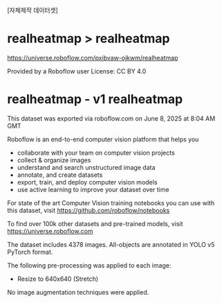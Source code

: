 [자체제작 데이터셋]

# realheatmap > realheatmap
https://universe.roboflow.com/pxibvaw-ojkwm/realheatmap

Provided by a Roboflow user
License: CC BY 4.0


realheatmap - v1 realheatmap
==============================

This dataset was exported via roboflow.com on June 8, 2025 at 8:04 AM GMT

Roboflow is an end-to-end computer vision platform that helps you
* collaborate with your team on computer vision projects
* collect & organize images
* understand and search unstructured image data
* annotate, and create datasets
* export, train, and deploy computer vision models
* use active learning to improve your dataset over time

For state of the art Computer Vision training notebooks you can use with this dataset,
visit https://github.com/roboflow/notebooks

To find over 100k other datasets and pre-trained models, visit https://universe.roboflow.com

The dataset includes 4378 images.
All-objects are annotated in YOLO v5 PyTorch format.

The following pre-processing was applied to each image:
* Resize to 640x640 (Stretch)

No image augmentation techniques were applied.

